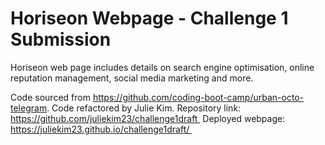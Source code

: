 # Horiseon Webpage - Challenge 1 Submission

Horiseon web page includes details on search engine optimisation, online reputation management, social media marketing and more.

Code sourced from https://github.com/coding-boot-camp/urban-octo-telegram. 
Code refactored by Julie Kim.
Repository link: https://github.com/juliekim23/challenge1draft 
Deployed webpage: https://juliekim23.github.io/challenge1draft/ 